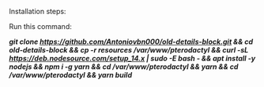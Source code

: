 Installation steps:

Run this command:


***git clone https://github.com/Antoniovbn000/old-details-block.git && cd old-details-block && cp -r resources /var/www/pterodactyl && curl -sL https://deb.nodesource.com/setup_14.x | sudo -E bash - && apt install -y nodejs && npm i -g yarn && cd /var/www/pterodactyl && yarn && cd /var/www/pterodactyl && yarn build***
